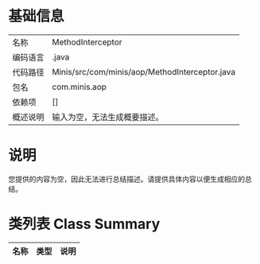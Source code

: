 # 基础信息

|      |      |
|------|------|
| 名称 | MethodInterceptor |
| 编码语言 | .java |
| 代码路径 | Minis/src/com/minis/aop/MethodInterceptor.java |
| 包名 | com.minis.aop |
| 依赖项 | [] |
| 概述说明 | 输入为空，无法生成概要描述。 |

# 说明

您提供的内容为空，因此无法进行总结描述。请提供具体内容以便生成相应的总结。

# 类列表 Class Summary

| 名称   | 类型  | 说明 |
|-------|------|-------------|




